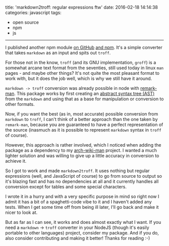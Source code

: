 title: 'markdown2troff: regular expressions ftw'
date: 2016-02-18 14:14:38
categories: javascript
tags:
- open source
- npm
- js
---

I published another npm module [on GitHub](https://github.com/greg-js/markdown2troff) [and npm](https://www.npmjs.com/package/markdown2troff). It's a simple converter that takes `markdown` as an input and spits out `troff`.

For those not in the know, `troff` (and its GNU implementation, `groff`) is a somewhat arcane text format from the seventies, still used today in linux `man` pages - and maybe other things? It's not quite the most pleasant format to work with, but it does the job well, which is why we still have it around.

`markdown -> troff` conversion was already possible in node with [remark-man](https://github.com/wooorm/remark-man). This package works by first creating an [abstract syntax tree (AST)](https://en.wikipedia.org/wiki/Abstract_syntax_tree) from the `markdown` and using that as a base for manipulation or conversion to other formats.

Now, if you want the best (as in, most accurate) possible conversion from `markdown` to `troff`, I can't think of a better approach than the one taken by `remark-man`, because you are guaranteed to have a perfect representation of the source (inasmuch as it is possible to represent `markdown` syntax in `troff` of course).

However, this approach is rather involved, which I noticed when adding the package as a dependency to my [arch-wiki-man](https://www.npmjs.com/package/arch-wiki-man) project. I wanted a much lighter solution and was willing to give up a little accuracy in conversion to achieve it.

So I got to work and made `markdown2troff`. It uses nothing but regular expressions (well, and JavaScript of course) to go from source to output so it's blazing fast and has no dependencies at all and it currently handles all conversion except for tables and some special characters.

I wrote it in a hurry and with a very specific purpose in mind so right now I admit it has a bit of a spaghetti-code vibe to it and I haven't added any tests. When I get some time off from being ill later, I'll go back and make it nicer to look at.

But as far as I can see, it works and does almost exactly what I want. If you need a `markdown` -> `troff` converter in your NodeJS (though it's easily portable to other languages) project, consider my package. And if you do, also consider contributing and making it better! Thanks for reading :-)

